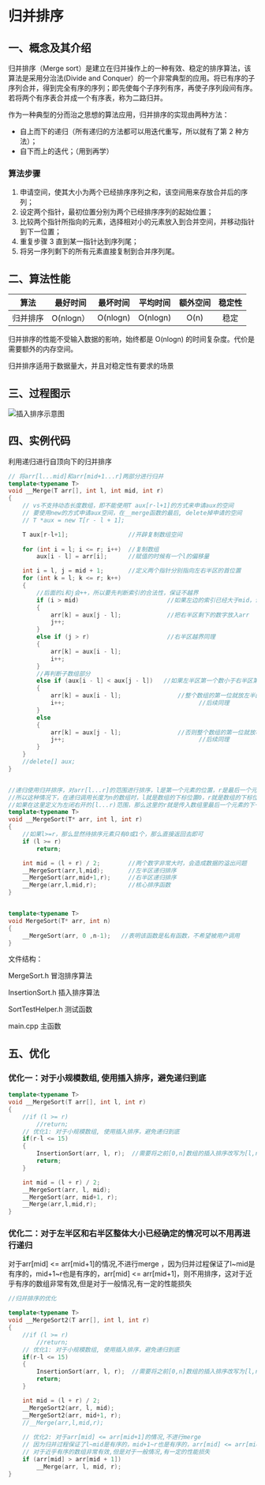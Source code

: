 # 归并排序

## 一、概念及其介绍

归并排序（Merge sort）是建立在归并操作上的一种有效、稳定的排序算法，该算法是采用分治法(Divide and Conquer）的一个非常典型的应用。将已有序的子序列合并，得到完全有序的序列；即先使每个子序列有序，再使子序列段间有序。若将两个有序表合并成一个有序表，称为二路归并。

作为一种典型的分而治之思想的算法应用，归并排序的实现由两种方法：

- 自上而下的递归（所有递归的方法都可以用迭代重写，所以就有了第 2 种方法）；
- 自下而上的迭代；（用到再学）



### 算法步骤

1. 申请空间，使其大小为两个已经排序序列之和，该空间用来存放合并后的序列；
2. 设定两个指针，最初位置分别为两个已经排序序列的起始位置；
3. 比较两个指针所指向的元素，选择相对小的元素放入到合并空间，并移动指针到下一位置；
4. 重复步骤 3 直到某一指针达到序列尾；
5. 将另一序列剩下的所有元素直接复制到合并序列尾。



## 二、算法性能

|   算法   | 最好时间  | 最坏时间 | 平均时间 | 额外空间 | 稳定性 |
| :------: | :-------: | :------: | :------: | :------: | :----: |
| 归并排序 | O(nlogn） | O(nlogn) | O(nlogn) |   O(n)   |  稳定  |

归并排序的性能不受输入数据的影响，始终都是 O(nlogn) 的时间复杂度。代价是需要额外的内存空间。

归并排序适用于数据量大，并且对稳定性有要求的场景



## 三、过程图示

![插入排序示意图](https://github.com/wanyu416/Data-Strucure/blob/main/src/mergeSort.gif)



## 四、实例代码

利用递归进行自顶向下的归并排序

```c++
// 将arr[l...mid]和arr[mid+1...r]两部分进行归并
template<typename T>
void __Merge(T arr[], int l, int mid, int r)
{
    // vs不支持动态长度数组，即不能使用T aux[r-l+1]的方式来申请aux的空间
    // 要使用new的方式申请aux空间，在__merge函数的最后, delete掉申请的空间
    // T *aux = new T[r - l + 1];   

    T aux[r-l+1];                 //开辟复制数组空间
	
	for (int i = l; i <= r; i++)  //复制数组
		aux[i - l] = arr[i];      //赋值的时候有一个l的偏移量

	int i = l, j = mid + 1;       //定义两个指针分别指向左右半区的首位置
	for (int k = l; k <= r; k++)
	{
		//后面的i和j会++，所以要先判断索引的合法性，保证不越界
		if (i > mid)                         //如果左边的索引已经大于mid，说明左半区已经都排序完
		{
			arr[k] = aux[j - l];             //把右半区剩下的数字放入arr
			j++;
		}
		else if (j > r)                      //右半区越界同理
		{
			arr[k] = aux[i - l];
			i++;
		}
		//再判断子数组部分
		else if (aux[i - l] < aux[j - l])   //如果左半区第一个数小于右半区第一个数
		{
			arr[k] = aux[i - l];                //整个数组的第一位就放左半区的第一个数
			i++;                                      //后续同理
		}
		else
		{
			arr[k] = aux[j - l];                //否则整个数组的第一位就放右半区的第一个数
			j++;                                      //后续同理
		}
	}
	//delete[] aux;
}


//递归使用归并排序，对arr[l...r]的范围进行排序，l是第一个元素的位置，r是最后一个元素的位置，两边都是闭区间
//所以这种情况下，在递归调用长度为n的数组时，l就是数组的下标位置0，r就是数组的下标位置n-1
//如果在这里定义为左闭右开的[l...r)范围，那么这里的r就是传入数组里最后一个元素的下一个位置
template<typename T>
void __MergeSort(T* arr, int l, int r)
{
	//如果l>=r，那么显然待排序元素只有0或1个，那么直接返回去即可
	if (l >= r)
		return;

	int mid = (l + r) / 2;        //两个数字非常大时，会造成数据的溢出问题
	__MergeSort(arr,l,mid);       //左半区递归排序
	__MergeSort(arr,mid+1,r);     //右半区递归排序 
	__Merge(arr,l,mid,r);         //核心排序函数
}


template<typename T>
void MergeSort(T* arr, int n)
{
	__MergeSort(arr, 0 ,n-1);   //表明该函数是私有函数，不希望被用户调用
}
```



文件结构：

MergeSort.h  冒泡排序算法

InsertionSort.h  插入排序算法

SortTestHelper.h  测试函数

main.cpp  主函数



## 五、优化

### 优化一：对于小规模数组, 使用插入排序，避免递归到底

```c++
template<typename T>
void __MergeSort(T arr[], int l, int r)
{
    //if (l >= r)
		//return;
	// 优化1: 对于小规模数组, 使用插入排序，避免递归到底
	if(r-l <= 15)
	{
		InsertionSort(arr, l, r);  //需要将之前[0,n]数组的插入排序改写为[l,r]的
		return;
	}

	int mid = (l + r) / 2;
	__MergeSort(arr, l, mid);
	__MergeSort(arr, mid+1, r);
    __Merge(arr,l,mid,r);     
}
```



### 优化二：对于左半区和右半区整体大小已经确定的情况可以不用再进行递归

对于arr[mid] <= arr[mid+1]的情况,不进行merge ，因为归并过程保证了l~mid是有序的，mid+1~r也是有序的，arr[mid] <= arr[mid+1]，则不用排序，这对于近乎有序的数组非常有效,但是对于一般情况,有一定的性能损失

```c++
//归并排序的优化

template<typename T>
void __MergeSort2(T arr[], int l, int r)
{
    //if (l >= r)
		//return;
	// 优化1: 对于小规模数组, 使用插入排序，避免递归到底
	if(r-l <= 15)
	{
		InsertionSort(arr, l, r);  //需要将之前[0,n]数组的插入排序改写为[l,r]的
		return;
	}

	int mid = (l + r) / 2;
	__MergeSort2(arr, l, mid);
	__MergeSort2(arr, mid+1, r);
 	//__Merge(arr,l,mid,r);   
    
	// 优化2: 对于arr[mid] <= arr[mid+1]的情况,不进行merge
    // 因为归并过程保证了l~mid是有序的，mid+1~r也是有序的，arr[mid] <= arr[mid+1]，则不用排序
    // 对于近乎有序的数组非常有效,但是对于一般情况,有一定的性能损失
	if (arr[mid] > arr[mid + 1])
		__Merge(arr, l, mid, r);
}
```

